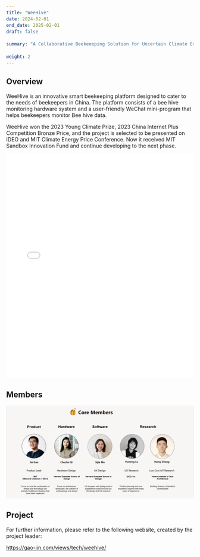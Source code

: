 ```yaml
---
title: "WeeHive"
date: 2024-02-01
end_date: 2025-02-01
draft: false

summary: "A Collaborative Beekeeeping Solution for Uncertain Climate Era"

weight: 2
---
```


## Overview

WeeHive is an innovative smart beekeeping platform designed to cater to the needs of beekeepers in China. The platform consists of a bee hive monitoring hardware system and a user-friendly WeChat mini-program that helps beekeepers monitor Bee hive data.

WeeHive won the 2023 Young Climate Prize, 2023 China Internet Plus Competition Bronze Price, and the project is selected to be presented on IDEO and MIT Climate Energy Price Conference. Now it received MIT Sandbox Innovation Fund and continue developing to the next phase.

<embed src="/images/project/7/1.pdf" type="application/pdf" width="100%" height="600" />

## Members

<img src="/images/project/7/2.png" style="max-width:100%"> </img>

## Project


For further information, please refer to the following website, created by the project leader:

https://gao-jin.com/views/tech/weehive/